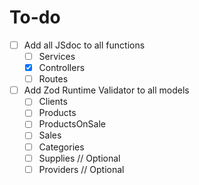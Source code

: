 # To-do

- [ ] Add all JSdoc to all functions
  - [ ] Services
  - [x] Controllers
  - [ ] Routes
- [ ] Add Zod Runtime Validator to all models
  - [ ] Clients
  - [ ] Products
  - [ ] ProductsOnSale
  - [ ] Sales
  - [ ] Categories
  - [ ] Supplies // Optional
  - [ ] Providers // Optional
